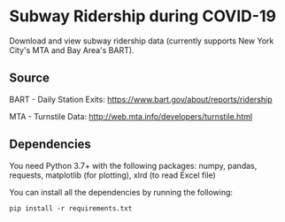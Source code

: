 # Subway Ridership during COVID-19
Download and view subway ridership data (currently supports New York City's MTA and Bay Area's BART).

## Source

BART - Daily Station Exits: https://www.bart.gov/about/reports/ridership

MTA - Turnstile Data: http://web.mta.info/developers/turnstile.html

## Dependencies

You need Python 3.7+ with the following packages: numpy, pandas, requests, matplotlib (for plotting), xlrd (to read Excel file)

You can install all the dependencies by running the following:
```
pip install -r requirements.txt
```
